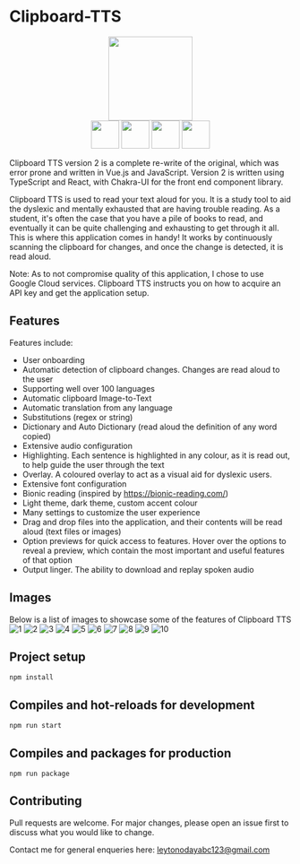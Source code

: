 # Clipboard-TTS

<div align="center">
  <img width="150px" height="150px" src="https://user-images.githubusercontent.com/36010516/192114579-a0ce5380-4fe0-4b7a-961d-8f0fb2f8e5cf.png" />  
  <div>
    <img src="https://cdn.jsdelivr.net/gh/devicons/devicon/icons/react/react-original-wordmark.svg" width="50px" height="50px"/>
    <img src="https://cdn.jsdelivr.net/gh/devicons/devicon/icons/typescript/typescript-original.svg" width="50px" height="50px"/>
    <img src="https://cdn.jsdelivr.net/gh/devicons/devicon/icons/electron/electron-original.svg" width="50px" height="50px"/>
    <img src="https://cdn.jsdelivr.net/gh/devicons/devicon/icons/nodejs/nodejs-original.svg" width="50px" height="50px"/>
  </div>
</div>

Clipboard TTS version 2 is a complete re-write of the original, which was error prone and written in Vue.js and JavaScript. Version 2 is written using 
TypeScript and React, with Chakra-UI for the front end component library. 


Clipboard TTS is used to read your text aloud for you. It is a study tool to aid the dyslexic and mentally exhausted that are having trouble reading. 
As a student, it's often the case that you have a pile of books to read, and eventually it can be quite challenging and exhausting to get through it all. 
This is where this application comes in handy! It works by continuously scanning the clipboard for changes, and once the change is detected, it is read aloud. 


Note: As to not compromise quality of this application, I chose to use Google Cloud services. Clipboard TTS instructs you on how to acquire an API key and get the 
application setup.

## Features
Features include:
- User onboarding
- Automatic detection of clipboard changes. Changes are read aloud to the user
- Supporting well over 100 languages
- Automatic clipboard Image-to-Text  
- Automatic translation from any language
- Substitutions (regex or string)
- Dictionary and Auto Dictionary (read aloud the definition of any word copied)
- Extensive audio configuration
- Highlighting. Each sentence is highlighted in any colour, as it is read out, to help guide the user through the text
- Overlay. A coloured overlay to act as a visual aid for dyslexic users.
- Extensive font configuration
- Bionic reading (inspired by https://bionic-reading.com/)
- Light theme, dark theme, custom accent colour
- Many settings to customize the user experience
- Drag and drop files into the application, and their contents will be read aloud (text files or images)
- Option previews for quick access to features. Hover over the options to reveal a preview, which contain the most important and useful features of that option
- Output linger. The ability to download and replay spoken audio
          

## Images
Below is a list of images to showcase some of the features of Clipboard TTS
![1](https://user-images.githubusercontent.com/36010516/192115337-b75cdbac-a4f0-4a19-b8e0-f44d2c58e0f8.PNG)
![2](https://user-images.githubusercontent.com/36010516/192115329-8aab1848-ad9b-4857-82c3-152e5c24a3ab.PNG)
![3](https://user-images.githubusercontent.com/36010516/192115331-1ec84248-4e0e-4134-863c-cc5b436a4cb4.png)
![4](https://user-images.githubusercontent.com/36010516/192115332-00479c54-4309-40c8-b950-1bd3a16e8fbe.png)
![5](https://user-images.githubusercontent.com/36010516/192115333-5468e7e5-4617-48ef-a117-e44823e4f46a.png)
![6](https://user-images.githubusercontent.com/36010516/192115334-16d56707-0173-44fd-8e53-d455d90e4b08.PNG)
![7](https://user-images.githubusercontent.com/36010516/192115335-39c2253a-439a-4e2e-8496-a5315ff73e15.PNG)
![8](https://user-images.githubusercontent.com/36010516/192115336-3e7c6977-7d97-4f84-8cd0-53fea145faf2.PNG)
![9](https://user-images.githubusercontent.com/36010516/192121237-17194380-3bd9-4273-ae99-23b63de547c7.png)
![10](https://user-images.githubusercontent.com/36010516/192121239-f819816a-67e9-4ec3-8b2a-1d99fcf3ecf7.png)

## Project setup
```
npm install
```

## Compiles and hot-reloads for development
```
npm run start
```

## Compiles and packages for production
```
npm run package
```


## Contributing
Pull requests are welcome. For major changes, please open an issue first to discuss what you would like to change.

Contact me for general enqueries here: leytonodayabc123@gmail.com

